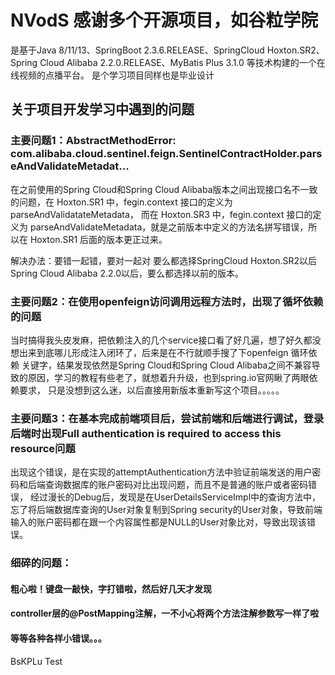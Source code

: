 # NVodS 感谢多个开源项目，如谷粒学院
是基于Java 8/11/13、SpringBoot 2.3.6.RELEASE、SpringCloud Hoxton.SR2、Spring Cloud Alibaba 2.2.0.RELEASE、MyBatis Plus 3.1.0
等技术构建的一个在线视频的点播平台。
是个学习项目同样也是毕业设计

## 关于项目开发学习中遇到的问题

### 主要问题1：AbstractMethodError: com.alibaba.cloud.sentinel.feign.SentinelContractHolder.parseAndValidateMetadat...
在之前使用的Spring Cloud和Spring Cloud Alibaba版本之间出现接口名不一致的问题，在 Hoxton.SR1 中，fegin.context 接口的定义为 parseAndValidatateMetadata，
而在 Hoxton.SR3 中，fegin.context 接口的定义为 parseAndValidateMetadata，就是之前版本中定义的方法名拼写错误，所以在 Hoxton.SR1 后面的版本更正过来。

解决办法：要错一起错，要对一起对  要么都选择SpringCloud Hoxton.SR2以后 Spring Cloud Alibaba 2.2.0以后，要么都选择以前的版本。

### 主要问题2：在使用openfeign访问调用远程方法时，出现了循坏依赖的问题
当时搞得我头皮发麻，把依赖注入的几个service接口看了好几遍，想了好久都没想出来到底哪儿形成注入闭环了，后来是在不行就顺手搜了下openfeign 循环依赖
关键字，结果发现依然是Spring Cloud和Spring Cloud Alibaba之间不兼容导致的原因，学习的教程有些老了，就想着升升级，也到spring.io官网瞅了两眼依赖要求，
只是没想到这么迷，以后直接用新版本重新写这个项目。。。。。

### 主要问题3：在基本完成前端项目后，尝试前端和后端进行调试，登录后端时出现Full authentication is required to access this resource问题
出现这个错误，是在实现的attemptAuthentication方法中验证前端发送的用户密码和后端查询数据库的账户密码对比出现问题，而且不是普通的账户或者密码错误，
经过漫长的Debug后，发现是在UserDetailsServiceImpl中的查询方法中，忘了将后端数据库查询的User对象复制到Spring security的User对象，导致前端
输入的账户密码都在跟一个内容属性都是NULL的User对象比对，导致出现该错误。

### 细碎的问题：

#### 粗心啦！键盘一敲快，字打错啦，然后好几天才发现

#### controller层的@PostMapping注解，一不小心将两个方法注解参数写一样了啦

#### 等等各种各样小错误。。。

BsKPLu
Test
